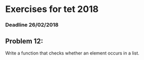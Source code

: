 # Exercises for tet 2018
### Deadline 26/02/2018

## Problem 12: 
Write a function that checks whether an element occurs in a list.
